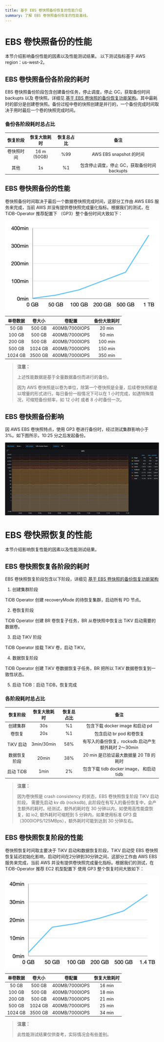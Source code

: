 ```yaml
---
title: 基于 EBS 卷快照备份恢复的性能介绍
summary: 了解 EBS 卷快照备份恢复的性能基线。
---
```


# EBS 卷快照备份的性能

本节介绍影响备份性能的因素以及性能测试结果。
以下测试指标基于 AWS region：us-west-2。

## EBS 卷快照备份各阶段的耗时

EBS 卷快照备份阶段包含创建备份任务，停止调度，停止 GC，获取备份时间 backupts 以及 卷快照。详细见 [基于 EBS 卷快照的备份恢复功能架构](backup-restore-overview.md)。其中最耗时的部分是创建卷快照。备份过程中卷的快照创建是并行的，一个备份完成时间取决于用时最后一个卷的快照完成时间。

### 备份各阶段耗时总占比

| 恢复阶段     | 恢复大致耗时 | 恢复总占比 | 备注                                     |
| :--------: | :---------: | :------: | :-------------------------------------: |
| 卷快照时间   | 16 m (50GB) | %99      | AWS EBS snapshot 的时间                  |
| 其他        | 1s          | %1       | 包含停止调度，停止 GC，获取备份时间 backupts |

## EBS 卷快照备份的性能

卷快照备份时间取决于最后一个数据卷快照完成时间，这部分工作由 AWS EBS 服务来完成，当前 AWS 并没有提供卷快照完成量化指标。根据我们的测试，在 TiDB-Operator 推荐配置下 （GP3）整个备份时间大致如下：

![EBS Snapshot backup perf](/media/volume-snapshot-backup-perf.png)

| 单卷数据  | 卷大小   | 卷配置         | 备份大致耗时 |
| :------: | :-----: | :-----------: | :--------: |
| 50 GB    | 500 GB  | 400MB/7000IOPS | 20 min    |
| 100 GB   | 500 GB  | 400MB/7000IOPS | 50 min    |
| 200 GB   | 500 GB  | 400MB/7000IOPS | 100 min   |
| 500 GB   | 1024 GB | 400MB/7000IOPS | 150 min   |
| 1024 GB  | 3500 GB | 400MB/7000IOPS | 350 min   |

> **注意：**
>
> 上述性能数据是基于全量数据备份而进行的备份。
>
> 因为 AWS 卷快照是以卷为单位，除第一个卷快照是全量，后续卷快照都是以增量的形式进行。每日备份一般情况下可以在 1 小时完成，如遇特殊情况，可缩短备份频率，如 12 小时 或者 8 小时备份一次。
>

## EBS 卷快照备份影响

因 AWS EBS 卷快照特点，使用 GP3 卷进行备份时，经过测试集群影响小于 3%。如下图所示，10:25 分之后发起备份。

![EBS Snapshot backup impact](/media/volume-snapshot-backup-impact.jpg)

# EBS 卷快照恢复的性能

本节介绍影响恢复性能的因素以及性能测试结果。
## EBS 卷快照恢复各阶段的耗时

EBS 卷快照恢复阶段包含以下阶段，详细见 [基于 EBS 卷快照的备份恢复功能架构](backup-restore-overview.md)

1. 创建集群阶段

TiDB Operator 创建 recoveryMode 的待恢复集群，启动所有 PD 节点。

2. 卷恢复阶段

TiDB Operator 创建 BR 卷恢复子任务，BR 从卷快照中恢复出 TiKV 启动需要的数据卷。

3. 启动 TiKV 阶段

TiDB Operator 挂载 TiKV 卷，启动 TiKV。

4. 数据恢复阶段

TiDB Operator 创建 TiKV 卷数据恢复子任务，BR 把所以 TiKV 数据卷恢复到一致性状态。

5. 启动 TiDB：启动 TiDB，恢复完成

### 各阶段耗时总占比

| 恢复阶段     | 恢复大致耗时 | 恢复总占比 | 备注                                          |
| :--------: | :---------: | :------: | :-------------------------------------------: |
| 创建集群     | 30s         | %1       | 包含下载 docker image 和启动 pd                 |
| 卷恢复      | 20s         | %1       | 包含启动 br pod 和卷恢复                         |
| TiKV 启动   | 3min/30min  | 58%      | 有写入的备份恢复，rocksdb 启动产生额外耗时 2～30min |
| 数据恢复阶段 | 20min       | 38%      | 20 min 是已验证最大数据量 20 TB 的耗时            |
| 启动 TiDB   | 1min        | 2%       | 包含下载 tidb docker image， 和启动 tidb         |

> **注意：**
>
> 因为卷快照是 crash consistency 的状态，EBS 卷快照恢复阶段 TiKV 启动阶段， 需要先启动 kv db (rocksdb), 此阶段在有写入的备份恢复中，会产生额外的耗时。经测试，额外的耗时在 30 分钟以内，如使用高性能盘恢复，如 io2, 额外耗时可缩短到 5 分钟内，如果使用标准 GP3 盘 （3000IOPS/125MBps），额外耗时可能到达到 30 分钟左右。
>

## EBS 卷快照恢复阶段的性能

卷快照恢复时间取主要决于 TiKV 启动和数据恢复阶段，TiKV 启动受 EBS 卷快照恢复延迟初始化影响，启动时间在2分钟到30分钟之间，这部分工作由 AWS EBS 服务来完成，当前 AWS 并没有提供卷快照完成量化指标。根据我们的测试，在 TiDB-Operator 推荐 EC2 机型配置下 使用 GP3 整个恢复时间大致如下：

![EBS Snapshot restore perf](/media/volume-snapshot-restore-perf.png)

| 单卷数据  | 卷大小   | 卷配置         | 恢复大致耗时 |
| :------: | :-----: | :-----------: | :--------: |
| 50 GB    | 500 GB  | 400MB/7000IOPS | 16 min    |
| 100 GB   | 500 GB  | 400MB/7000IOPS | 18 min    |
| 200 GB   | 500 GB  | 400MB/7000IOPS | 21 min   |
| 500 GB   | 1024 GB | 400MB/7000IOPS | 25 min   |
| 1024 GB  | 3500 GB | 400MB/7000IOPS | 34 min   |

> **注意：**
>
> 此性能测试结果仅供查考，实际情况会有些差别。
>
